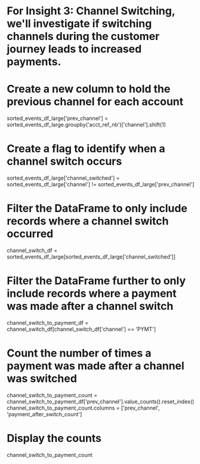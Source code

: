 # For Insight 3: Channel Switching, we'll investigate if switching channels during the customer journey leads to increased payments.

# Create a new column to hold the previous channel for each account
sorted_events_df_large['prev_channel'] = sorted_events_df_large.groupby('acct_ref_nb')['channel'].shift(1)

# Create a flag to identify when a channel switch occurs
sorted_events_df_large['channel_switched'] = sorted_events_df_large['channel'] != sorted_events_df_large['prev_channel']

# Filter the DataFrame to only include records where a channel switch occurred
channel_switch_df = sorted_events_df_large[sorted_events_df_large['channel_switched']]

# Filter the DataFrame further to only include records where a payment was made after a channel switch
channel_switch_to_payment_df = channel_switch_df[channel_switch_df['channel'] == 'PYMT']

# Count the number of times a payment was made after a channel was switched
channel_switch_to_payment_count = channel_switch_to_payment_df['prev_channel'].value_counts().reset_index()
channel_switch_to_payment_count.columns = ['prev_channel', 'payment_after_switch_count']

# Display the counts
channel_switch_to_payment_count
